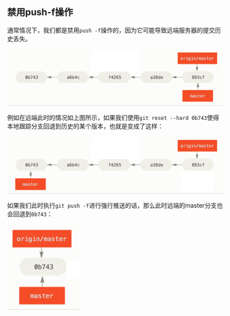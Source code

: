 ## 禁用push-f操作

通常情况下，我们都是禁用`push -f`操作的，因为它可能导致远端服务器的提交历史丢失。

![](../images/47.png)

例如在远端此时的情况如上图所示，如果我们使用`git reset --hard 0b743`使得本地跟踪分支回退到历史的某个版本，也就是变成了这样：

![](../images/48.png)

如果我们此时执行`git push -f`进行强行推送的话，那么此时远端的master分支也会回退到`0b743`：

![](../images/49.png)